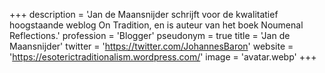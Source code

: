 +++
description = 'Jan de Maansnijder schrijft voor de kwalitatief hoogstaande weblog On Tradition, en is auteur van het boek Noumenal Reflections.'
profession = 'Blogger'
pseudonym = true
title = 'Jan de Maansnijder'
twitter = 'https://twitter.com/JohannesBaron'
website = 'https://esoterictraditionalism.wordpress.com/'
image = 'avatar.webp'
+++
